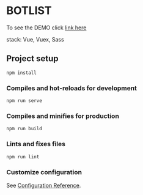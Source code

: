# BOTLIST
To see the DEMO click [link here](https://chelovekozavr.github.io/botlist/)

stack: Vue, Vuex, Sass

## Project setup
```
npm install
```

### Compiles and hot-reloads for development
```
npm run serve
```

### Compiles and minifies for production
```
npm run build
```

### Lints and fixes files
```
npm run lint
```

### Customize configuration
See [Configuration Reference](https://cli.vuejs.org/config/).
